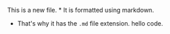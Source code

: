 This is a new file. * It is formatted using markdown.
* That's why it has the `.md` file extension.
hello code.
